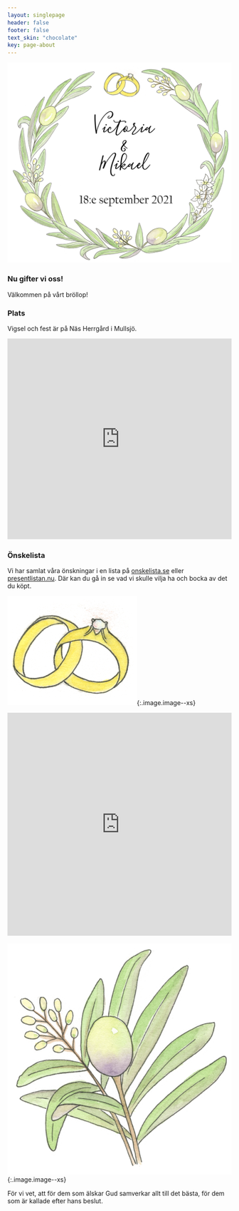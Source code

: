 ```yaml
---
layout: singlepage
header: false
footer: false
text_skin: "chocolate"
key: page-about
---
```


![Victoria & Mikael](assets/images/VictoriaMikael.png)

### Nu gifter vi oss!
Välkommen på vårt bröllop!

### Plats

Vigsel och fest är på Näs Herrgård i Mullsjö.

<iframe src="https://www.google.com/maps/embed?pb=!1m18!1m12!1m3!1d2688.967822294081!2d13.777206716154385!3d57.86186353483952!2m3!1f0!2f0!3f0!3m2!1i1024!2i768!4f13.1!3m3!1m2!1s0x465a625cc797b385%3A0x8d9c1c9619b06de5!2zTsOkcyBIZXJyZ8OlcmQ!5e1!3m2!1sen!2sse!4v1621153274421!5m2!1sen!2sse" width="100%" height="450" style="border:0;" allowfullscreen="" loading="lazy"></iframe>

### Önskelista
Vi har samlat våra önskningar i en lista på [onskelista.se](https://onskelista.se/w/victoria-amp-mikaels-brollopsonskningar) eller [presentlistan.nu](https://presentlistan.nu/).
Där kan du gå in se vad vi skulle vilja ha och bocka av det du köpt.

![Ringar](assets/images/ringar.png){:.image.image--xs}

<iframe src="https://docs.google.com/forms/d/e/1FAIpQLSf0wLtFi7x7YhXe-9HKLjOeRbAcSOxcwI44sbk5fNmTclgzaw/viewform?embedded=true" width="100%" height="500" frameborder="0" marginheight="0" marginwidth="0">Loading…</iframe>

![Blad](assets/images/blad.png){:.image.image--xs}

För vi vet, att för dem som älskar Gud samverkar allt till det bästa, för dem som är kallade efter hans beslut.
